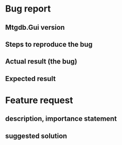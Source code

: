 Bug report
==========

Mtgdb.Gui version
-----------------

Steps to reproduce the bug
--------------------------

Actual result (the bug)
-----------------------

Expected result
---------------

Feature request
===============

description, importance statement
---------------------------------

suggested solution
------------------
